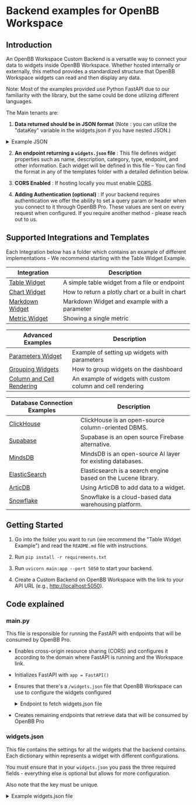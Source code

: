 # Backend examples for OpenBB Workspace

## Introduction

An OpenBB Workspace Custom Backend is a versatile way to connect your data to widgets inside OpenBB Workspace. Whether hosted internally or externally, this method provides a standardized structure that OpenBB Workspace widgets can read and then display any data.

Note: Most of the examples provided use Python FastAPI due to our familiarity with the library, but the same could be done utilizing different languages.

The Main tenants are:

1. **Data returned should be in JSON format** (Note : you can utilize the "dataKey" variable in the widgets.json if you have nested JSON.)

<details>
    <summary>Example JSON</summary>

    ```json
    [
      {
        "ticker": "AAPL",
        "name": "Apple Inc.",
        "price": 150.5,
        "marketCap": 2500000000,
        "change": 1.25
      },
      {
        "ticker": "GOOGL",
        "name": "Alphabet Inc.",
        "price": 2800.75,
        "marketCap": 1900000000,
        "change": -0.75
      },
      {
        "ticker": "MSFT",
        "name": "Microsoft Corporation",
        "price": 300.25,
        "marketCap": 220000000,
        "change": 0.98
      },
    ]
    ```

</details>

2. **An endpoint returning a ```widgets.json``` file** : This file defines widget properties such as name, description, category, type, endpoint, and other information. Each widget will be defined in this file – You can find the format in any of the templates folder with a detailed definition below.

3. **CORS Enabled** : If hosting locally you must enable [CORS](https://fastapi.tiangolo.com/tutorial/cors/).

4. **Adding Authentication (optional)** : If your backend requires authentication we offer the ability to set a query param or header when you connect to it through OpenBB Pro. These values are sent on every request when configured. If you require another method - please reach out to us.

## Supported Integrations and Templates

Each Integration below has a folder which contains an example of different implementations - We recommend starting with the Table Widget Example.

| Integration | Description |
| ----------- | ----------- |
| [Table Widget](/widget_examples/table_widget) | A simple table widget from a file or endpoint |
| [Chart Widget](/widget_examples/chart_widget) | How to return a plotly chart or a built in chart |
| [Markdown Widget](/widget_examples/markdown_widget) | Markdown Widget and example with a parameter |
| [Metric Widget](/widget_examples/metric_widget) | Showing a single metric |

| Advanced Examples | Description |
| ----------- | ----------- |
| [Parameters Widget](/advanced_examples/parameters_example) | Example of setting up widgets with parameters |
| [Grouping Widgets](/advanced_examples/grouping_widgets) | How to group widgets on the dashboard |
| [Column and Cell Rendering](/advanced_examples/column_and_cell_rendering) | An example of widgets with custom column and cell rendering |

| Database Connection Examples | Description |
| ----------- | ----------- |
| [ClickHouse](/database_examples/clickhouse_python/README.md) | ClickHouse is an open-source column-oriented DBMS. |
| [Supabase](/database_examples/supabase_python/README.md) | Supabase is an open source Firebase alternative. |
| [MindsDB](/database_examples/mindsdb_python/README.md) | MindsDB is an open-source AI layer for existing databases. |
| [ElasticSearch](/database_examples/elasticsearch_python/README.md) | Elasticsearch is a search engine based on the Lucene library. |
| [ArticDB](/database_examples/articdb_python/README.md) | Using ArticDB to add data to a widget. |
| [Snowflake](/database_examples/snowflake_connector_python/README.md) | Snowflake is a cloud-based data warehousing platform. |


## Getting Started

1. Go into the folder you want to run (we recommend the "Table Widget Example") and read the `README.md` file with instructions.

2. Run `pip install -r requirements.txt`

3. Run `uvicorn main:app --port 5050` to start your backend.

4. Create a Custom Backend on OpenBB Workspace with the link to your API URL (e.g., <http://localhost:5050>).

## Code explained

### main.py

This file is responsible for running the FastAPI with endpoints that will be consumed by OpenBB Pro.

* Enables cross-origin resource sharing (CORS) and configures it according to the domain where FastAPI is running and the Workspace link.

* Initializes FastAPI with `app = FastAPI()`

* Ensures that there's a `/widgets.json` file that OpenBB Workspace can use to configure the widgets configured

  <details>
      <summary>Endpoint to fetch widgets.json file</summary>

  ```python
  @app.get("/widgets.json")
  def get_widgets():
      """Widgets configuration file for OpenBB Pro"""
      file_path = "widgets.json"
      with open(file_path, "r") as file:
          data = json.load(file)
      return JSONResponse(content=data)
  ```

  </details>

* Creates remaining endpoints that retrieve data that will be consumed by OpenBB Pro

### widgets.json

This file contains the settings for all the widgets that the backend contains. Each dictionary within represents a widget with different configurations.

You must ensure that in your `widgets.json` you pass the three required fields - everything else is optional but allows for more configuration.

Also note that the key must be unique.

  <details>
      <summary>Example widgets.json file</summary>

```jsonc
{
  "financial_data": { // must be unique in your widgets.json
    "name": "Financial data", // required - Name of the Widget
    "description": "Financial data from the backend", // required - Description of the Widget
    "endpoint": "financial_data", // required - What endpoint to hit from the main.py file
  }
}
```

For more examples on what you can pass and setting up your own backend - you can head to our documentation at <https://docs.openbb.co/pro>.

## Additional Configurations / Troubleshooting

### HTTPS

Some browsers (Safari) or applications (Excel on Mac) require HTTPS to be enabled to fetch data from an API.

To enable HTTPS in your local environment, follow these steps:

1. Install [mkcert](https://github.com/FiloSottile/mkcert).
2. cd into the backend you will be using, e.g. `cd snowflake_python`.
3. Run `mkcert localhost 127.0.0.1 ::1`. This will create `localhost+2.pem` and `localhost+2-key.pem` files in the current directory.
4. Run `uvicorn main:app --port 5050 --ssl-keyfile=localhost+2-key.pem --ssl-certfile=localhost+2.pem --reload` to start the server with HTTPS enabled.
